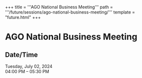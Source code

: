 +++
title = '''AGO National Business Meeting'''
path = '''/future/sessions/ago-national-business-meeting/'''
template = "future.html"
+++

<h1>AGO National Business Meeting</h1>

<h2>Date/Time</h2>
<p>Tuesday, July 02, 2024<br>
04:00 PM – 05:30 PM</p>

